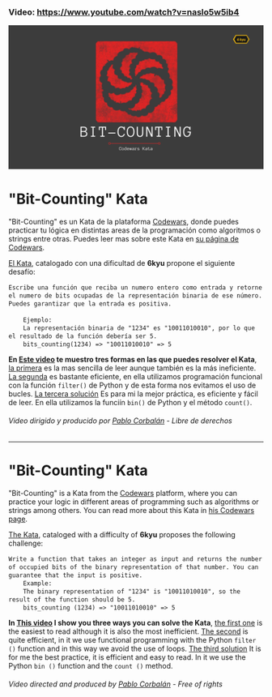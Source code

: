 ### Video: https://www.youtube.com/watch?v=naslo5w5ib4
![Video banner](https://github.com/PabloCorbCon/youtube/blob/master/bit_counting_solution/images/banner.png "banner")
# "Bit-Counting" Kata
"Bit-Counting" es un Kata de la plataforma [Codewars](https://www.codewars.com), donde puedes practicar tu lógica en distintas areas de la programación como algoritmos o strings entre otras.
Puedes leer mas sobre este Kata en [su página de Codewars](https://www.codewars.com/kata/526571aae218b8ee490006f4).

[El Kata](https://www.codewars.com/kata/526571aae218b8ee490006f4), catalogado con una dificultad de **6kyu** propone el siguiente desafío:
```
Escribe una función que reciba un numero entero como entrada y retorne el numero de bits ocupadas de la representación binaria de ese número. Puedes garantizar que la entrada es positiva.

 	Ejemplo:
 	La representación binaria de "1234" es "10011010010", por lo que el resultado de la función debería ser 5.
 	bits_counting(1234) => "10011010010" => 5
```
**En [Este video](https://www.youtube.com/watch?v=naslo5w5ib4) te muestro tres formas en las que puedes resolver el Kata**, [la primera](https://github.com/PabloCorbCon/youtube/blob/master/bit_counting_solution/solution_1.py) es la mas sencilla de leer aunque también es la más ineficiente. [La segunda](https://github.com/PabloCorbCon/youtube/blob/master/bit_counting_solution/solution_2.py) es bastante eficiente, en ella utilizamos programación funcional con la función `filter()` de Python y de esta forma nos evitamos el uso de bucles. [La tercera solución](https://github.com/PabloCorbCon/youtube/blob/master/bit_counting_solution/solution_3.py) Es para mi la mejor práctica, es eficiente y fácil de leer. En ella utilizamos la funciín `bin()` de Python y el método `count()`.
###### Video dirigido y producido por [Pablo Corbalán](https://github.com/PabloCorbCon) - Libre de derechos

---

# "Bit-Counting" Kata
"Bit-Counting" is a Kata from the [Codewars](https://www.codewars.com) platform, where you can practice your logic in different areas of programming such as algorithms or strings among others.
You can read more about this Kata in [his Codewars page](https://www.codewars.com/kata/526571aae218b8ee490006f4).

[The Kata](https://www.codewars.com/kata/526571aae218b8ee490006f4), cataloged with a difficulty of **6kyu** proposes the following challenge:
```
Write a function that takes an integer as input and returns the number of occupied bits of the binary representation of that number. You can guarantee that the input is positive.
	Example:
 	The binary representation of "1234" is "10011010010", so the result of the function should be 5.
 	bits_counting (1234) => "10011010010" => 5
```
**In [This video](https://www.youtube.com/watch?v=naslo5w5ib4) I show you three ways you can solve the Kata**, [the first one](https://github.com/PabloCorbCon/youtube/blob/master/bit_counting_solution/solution_1.py ) is the easiest to read although it is also the most inefficient. [The second](https://github.com/PabloCorbCon/youtube/blob/master/bit_counting_solution/solution_2.py) is quite efficient, in it we use functional programming with the Python `filter ()` function and in this way we avoid the use of loops. [The third solution](https://github.com/PabloCorbCon/youtube/blob/master/bit_counting_solution/solution_3.py) It is for me the best practice, it is efficient and easy to read. In it we use the Python `bin ()` function and the `count ()` method.
###### Video directed and produced by [Pablo Corbalán](https://github.com/PabloCorbCon) - Free of rights
